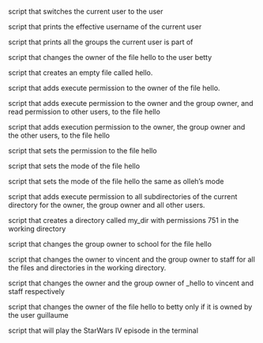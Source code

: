 script that switches the current user to the user

script that prints the effective username of the current user

script that prints all the groups the current user is part of

script that changes the owner of the file hello to the user betty

script that creates an empty file called hello.

script that adds execute permission to the owner of the file hello.

script that adds execute permission to the owner and the group owner, and read permission to other users, to the file hello

 script that adds execution permission to the owner, the group owner and the other users, to the file hello

 script that sets the permission to the file hello

 script that sets the mode of the file hello

script that sets the mode of the file hello the same as olleh’s mode

 script that adds execute permission to all subdirectories of the current directory for the owner, the group owner and all other users.

script that creates a directory called my_dir with permissions 751 in the working directory

script that changes the group owner to school for the file hello

script that changes the owner to vincent and the group owner to staff for all the files and directories in the working directory.

script that changes the owner and the group owner of _hello to vincent and staff respectively

 script that changes the owner of the file hello to betty only if it is owned by the user guillaume

 script that will play the StarWars IV episode in the terminal
